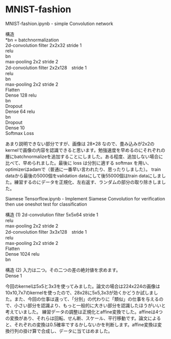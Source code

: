 # MNIST-fashion

MNIST-fashion.ipynb - simple Convolution network

構造  
*bn = batchnormalization  
2d-convolution filter 2x2x32 stride 1  
relu  
bn  
max-pooling 2x2 stride 2  
2d-convolution filter 2x2x128　stride 1  
relu  
bn  
max-pooling 2x2 stride 2  
Flatten  
Dense 128 relu  
bn  
Dropout  
Dense 64 relu  
bn  
Dropout  
Dense 10  
Softmax Loss

あまり説明できない部分ですが、画像は 28*28 なので、畳み込みが2x2のkernelで画像の内容を認識できると思います。勉強速度を早めるのにそれぞれの層にbatchnormalizeを追加することにしました。ある程度、追加しない場合に比べて、早められました。最後に loss は分別に適する softmax を用い、optimizerはadamで（普通に一番早い言われたり、思ったりしました）。
train dataから最後の5000個をvalidation dataにして後55000個はtrain dataにしました。練習するのにデータを正規化、左右返す、ランダムの部分の取り除きしました。

Siamese Tensorflow.ipynb - Implement Siamese Convolution for verification then use oneshot test for classification

構造 (1)
2d-convolution filter 5x5x64 stride 1  
relu  
max-pooling 2x2 stride 2  
2d-convolution filter 3x3x128　stride 1  
relu  
max-pooling 2x2 stride 2  
Flatten  
Dense 1024 relu  
bn

構造 (2)
入力は二つ。その二つの差の絶対値を求めます。  
Dense 1

今回のkernelは5x5と3x3を使ってみました。論文の場合は224x224の画像は10x10,7x7のkernelを使ったので、28x28に5x5,3x3が効くかどうか試しました。また、今回の仕事は違って、「分別」の代わりに「類似」の仕事を与えるので、小さい部分を認識より、もっと一般的に大きい部分を認識したほうがいいと考えていました。
練習データの調整は正規化とaffine変換でした。affineは4つの変換があり、それらは回転、せん断、スケール、平行移動です。論文によると、それぞれの変換は0.5確率でするかしないかを判断します。affine変換は変換行列の掛け算で合成し、データに当てはめました。
